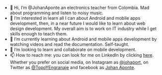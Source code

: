 - 👋 Hi, I’m @JohanAponte an electronics teacher from Colombia. Mad about programming and listen to noisy music.
- 👀 I’m interested in learn all I can about Android and mobile apps development, then, in a near future I would like to learn about web design development.
My overall aim is to work on IT industry while I get skills enough to teach them.
- 🌱 I’m currently learning about Android and mobile apps development by watching videos and read the documentation. Self-taught.
- 💞️ I’m looking to learn and collaborate on mobile development. 
- 📫 How to reach me: you can look for me on LinkedIn by clicking [here](https://www.linkedin.com/in/dteaponte/). 
Whether you prefer on social media, on Instagram as [@johaport](https://www.instagram.com/johaport/), on Twitter as [@TopoYEngranaje](https://twitter.com/TopoYEngranaje) and
facebook as [Johan Aponte](https://www.facebook.com/Johaport).


<!---
JohanAponte/JohanAponte is a ✨ special ✨ repository because its `README.md` (this file) appears on your GitHub profile.
You can click the Preview link to take a look at your changes.
--->
